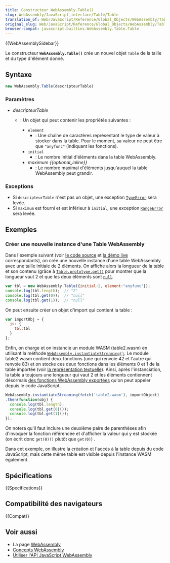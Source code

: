 ```yaml
---
title: Constructeur WebAssembly.Table()
slug: WebAssembly/JavaScript_interface/Table/Table
translation_of: Web/JavaScript/Reference/Global_Objects/WebAssembly/Table/Table
original_slug: Web/JavaScript/Reference/Global_Objects/WebAssembly/Table/Table
browser-compat: javascript.builtins.WebAssembly.Table.Table
---
```


{{WebAssemblySidebar}}

Le constructeur **`WebAssembly.Table()`** crée un nouvel objet `Table` de la taille et du type d'élément donné.

## Syntaxe

```js
new WebAssembly.Table(descripteurTable)
```

### Paramètres

- _descripteurTable_

  - : Un objet qui peut contenir les propriétés suivantes&nbsp;:

    - `element`
      - : Une chaîne de caractères représentant le type de valeur à stocker dans la table. Pour le moment, sa valeur ne peut être que `"anyfunc"` (indiquant les fonctions).
    - `initial`
      - : Le nombre initial d'éléments dans la table WebAssembly.
    - _maximum {{optional_inline}}_
      - : Le nombre maximal d'éléments jusqu'auquel la table WebAssembly peut grandir.

### Exceptions

- Si `descripteurTable` n'est pas un objet, une exception [`TypeError`](/fr/docs/Web/JavaScript/Reference/Global_Objects/TypeError) sera levée.
- Si `maximum` est fourni et est inférieur à `initial`, une exception [`RangeError`](/fr/docs/Web/JavaScript/Reference/Global_Objects/RangeError) sera levée.

## Exemples

### Créer une nouvelle instance d'une Table WebAssembly

Dans l'exemple suivant (voir [le code source](https://github.com/mdn/webassembly-examples/blob/master/js-api-examples/table2.html) et [la démo live](https://mdn.github.io/webassembly-examples/js-api-examples/table2.html) correspondants), on crée une nouvelle instance d'une table WebAssembly avec une taille initiale de 2 éléments. On affiche alors la longueur de la table et son contenu (grâce à [`Table.prototype.get()`](/fr/docs/Web/JavaScript/Reference/Global_Objects/WebAssembly/Table/get) pour montrer que la longueur vaut 2 et que les deux éléments sont [`null`](/fr/docs/Web/JavaScript/Reference/Global_Objects/null).

```js
var tbl = new WebAssembly.Table({initial:2, element:"anyfunc"});
console.log(tbl.length);  // "2"
console.log(tbl.get(0));  // "null"
console.log(tbl.get(1));  // "null"
```

On peut ensuite créer un objet d'import qui contient la table&nbsp;:

```js
var importObj = {
  js: {
    tbl:tbl
  }
};
```

Enfin, on charge et on instancie un module WASM (table2.wasm) en utilisant la méthode [`WebAssembly.instantiateStreaming()`](/fr/docs/Web/JavaScript/Reference/Global_Objects/WebAssembly/instantiateStreaming). Le module table2.wasm contient deux fonctions (une qui renvoie 42 et l'autre qui renvoie 83) et on stocke ces deux fonctions dans les éléments 0 et 1 de la table importée (voir [la représentation textuelle](https://github.com/mdn/webassembly-examples/blob/master/js-api-examples/table2.wat)). Ainsi, après l'instanciation, la table a toujours une longueur qui vaut 2 et les éléments contiennent désormais [des fonctions WebAssembly exportées](/fr/docs/WebAssembly/Exported_functions) qu'on peut appeler depuis le code JavaScript.

```js
WebAssembly.instantiateStreaming(fetch('table2.wasm'), importObject)
.then(function(obj) {
  console.log(tbl.length);
  console.log(tbl.get(0)());
  console.log(tbl.get(1)());
});
```

On notera qu'il faut inclure une deuxième paire de parenthèses afin d'invoquer la fonction référencée et d'afficher la valeur qui y est stockée (on écrit donc `get(0)()` plutôt que `get(0)`) .

Dans cet exemple, on illustre la création et l'accès à la table depuis du code JavaScript, mais cette même table est visible depuis l'instance WASM également.

## Spécifications

{{Specifications}}

## Compatibilité des navigateurs

{{Compat}}

## Voir aussi

- La page [WebAssembly](/fr/docs/WebAssembly)
- [Concepts WebAssembly](/fr/docs/WebAssembly/Concepts)
- [Utiliser l'API JavaScript WebAssembly](/fr/docs/WebAssembly/Using_the_JavaScript_API)
